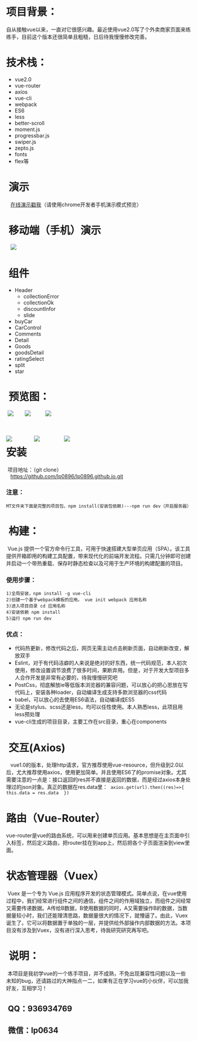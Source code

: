   项目背景：
===
  自从接触vue以来，一直对它很感兴趣。最近使用vue2.0写了个外卖商家页面来练练手，目前这个版本还很简单且粗糙，日后待我慢慢修改完善。

  技术栈：
===
 * vue2.0
 * vue-router
 * axios
 * vue-cli
 * webpack
 * ES6
 * less
 * better-scroll
 * moment.js
 * progressbar.js
 * swiper.js
 * zepto.js
 * fonts
 * flex等

  演示
 ===
    [在线演示戳我](https://lp0896.github.io "点击链接显示")（请使用chrome开发者手机演示模式预览）
  
  移动端（手机）演示
 ===
    ![](https://lp0896.github.io/sm.png)

  组件
 ===
* Header
  * collectionError
  * collectionOk
  * discountInfor
  * slide
* buyCar
* CarControl
* Comments
* Detail
* Goods
* goodsDetail    
* ratingSelect
* split
* star

  预览图：
 ===
  ![](https://lp0896.github.io/image/01.PNG)        ![](https://lp0896.github.io/image/02.PNG)          ![](https://lp0896.github.io/image/03.PNG)
  
 ![](https://lp0896.github.io/image/04.PNG)         ![](https://lp0896.github.io/image/05.PNG)          ![](https://lp0896.github.io/image/06.PNG)
  <br> 
  安装
 ===
  项目地址：（git clone） <br>
    https://github.com/lp0896/lp0896.github.io.git <br>
### 注意：<br>
    MT文件夹下面是完整的项目包，npm install(安装包依赖)---npm run dev（开启服务器）
  
  构建：
 ===
  Vue.js 提供一个官方命令行工具，可用于快速搭建大型单页应用（SPA）。该工具提供开箱即用的构建工具配置，带来现代化的前端开发流程。只需几分钟即可创建并启动一个带热重载、保存时静态检查以及可用于生产环境的构建配置的项目。
  
### 使用步骤： <br>
    1)全局安装，npm install -g vue-cli 
    2)创建一个基于webpack模板的应用。 vue init webpack 应用名称
    3)进入项目目录 cd 应用名称
    4)安装依赖 npm install
    5)运行 npm run dev
 
### 优点： <br>
 
 * 代码热更新，修改代码之后，网页无需主动点击刷新页面，自动刷新改变，解放双手
 * Eslint，对于有代码洁癖的人来说是绝对的好东西，统一代码规范，本人初次使用，修改设置调节浪费了很多时间，果断弃用。但是，对于开发大型项目多人合作开发是非常有必要的，待我慢慢研究吧
 * PostCss，彻底解放ie等低版本浏览器的兼容问题，可以放心的把心思放在写代码上，安装各种loader，自动编译生成支持多款浏览器的css代码
 * babel，可以放心的去使用ES6语法，自动编译成ES5  
 * 无论是stylus、scss还是less，均可以任性使用。本人熟悉less，此项目用less预处理
 * vue-cli生成的项目目录，主要工作在src目录，重心在components
  
  交互(Axios)
  ===
    vue1.0的版本，处理http请求，官方推荐使用vue-resource，但升级到2.0以后，尤大推荐使用axios，使用更加简单。并且使用ES6了的promise对象。尤其需要注意的一点是：接口返回的res并不直接是返回的数据，而是经过axios本身处理过的json对象。真正的数据在res.data里： 
  `axios.get(url).then((res)=>{
    this.data = res.data 
  })`

  路由（Vue-Router）
  ===
  vue-router是vue的路由系统，可以用来创建单页应用。基本思想是在主页面中引入标签，然后定义路由，把router挂在到app上，然后把各个子页面渲染到view里面。
  
  状态管理器（Vuex）
  ===
  Vuex 是一个专为 Vue.js 应用程序开发的状态管理模式。简单点说，在vue使用过程中，我们经常进行组件之间的通信，组件之间的作用域独立，而组件之间经常又需要传递数据。A传给B数据，B使用数据的同时，A又需要操作B的数据，当数据量较小时，我们还能理清思路，数据量很大的情况下，就懵逼了。由此，Vuex诞生了。它可以将数据置于单独的一层，并提供给外部操作内部数据的方法。本项目没有涉及到Vuex，没有进行深入思考，待我研究研究再写吧。
  
  说明：
  ===
  本项目是我初学vue的一个练手项目，并不成熟，不免出现兼容性问题以及一些未知的bug，还请路过的大神指点一二，如果有正在学习vue的小伙伴，可以加我好友，互相学习！
  
  QQ：936934769
---
  微信：lp0634
---
